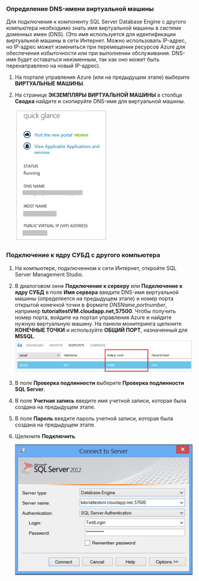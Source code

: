 ### Определение DNS-имени виртуальной машины

Для подключения к компоненту SQL Server Database Engine с другого компьютера необходимо знать имя виртуальной машины в системе доменных имен (DNS). (Это имя используется для идентификации виртуальной машины в сети Интернет. Можно использовать IP-адрес, но IP-адрес может измениться при перемещении ресурсов Azure для обеспечения избыточности или при выполнении обслуживания. DNS-имя будет оставаться неизменным, так как оно может быть перенаправлено на новый IP-адрес).

1. На портале управления Azure (или на предыдущем этапе) выберите **ВИРТУАЛЬНЫЕ МАШИНЫ**. 

2. На странице **ЭКЗЕМПЛЯРЫ ВИРТУАЛЬНОЙ МАШИНЫ** в столбце **Сводка** найдите и скопируйте DNS-имя для виртуальной машины.

	![DNS-имя](./media/virtual-machines-sql-server-connection-steps/sql-vm-dns-name.png)
	

### Подключение к ядру СУБД с другого компьютера
 
1. На компьютере, подключенном к сети Интернет, откройте SQL Server Management Studio.
2. В диалоговом окне **Подключение к серверу** или **Подключение к ядру СУБД** в поле **Имя сервера** введите DNS-имя виртуальной машины (определяется на предыдущем этапе) и номер порта открытой конечной точки в формате *DNSName,portnumber*, например **tutorialtestVM.cloudapp.net,57500**. Чтобы получить номер порта, войдите на портал управления Azure и найдите нужную виртуальную машину. На панели мониторинга щелкните **КОНЕЧНЫЕ ТОЧКИ** и используйте **ОБЩИЙ ПОРТ**, назначенный для **MSSQL**. ![Общий порт](./media/virtual-machines-sql-server-connection-steps/sql-vm-port-number.png)
3. В поле **Проверка подлинности** выберите **Проверка подлинности SQL Server**.
5. В поле **Учетная запись** введите имя учетной записи, которая была создана на предыдущем этапе.
6. В поле **Пароль** введите пароль учетной записи, которая была создана на предыдущем этапе.
7. Щелкните **Подключить**.

	![Connect using SSMS](./media/virtual-machines-sql-server-connection-steps/33Connect-SSMS.png)

<!---HONumber=AcomDC_0107_2016-->